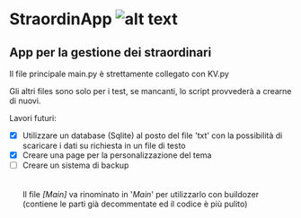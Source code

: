 # StraordinApp ![alt text](SA+1.ico)
## App per la gestione dei straordinari

Il file principale  main.py è strettamente collegato con KV.py

Gli altri files sono solo per i test, se mancanti, lo script provvederà a crearne di nuovi.

Lavori futuri:<br>
- [x] Utilizzare un database (Sqlite) al posto del file 'txt' con la possibilità di scaricare i dati su richiesta in un file di testo<br>
- [x] Creare una page per la personalizzazione del tema<br>
- [ ] Creare un sistema di backup <br><br><br>
Il file *[Main]* va rinominato in '*Main*' per utilizzarlo con buildozer (contiene le parti già decommentate ed il codice è più pulito)
